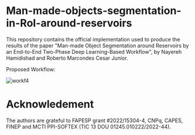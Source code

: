 # Man-made-objects-segmentation-in-RoI-around-reservoirs

This repository contains the official implementation used to produce the results of the paper "Man-made Object Segmentation around Reservoirs by an End-to-End Two-Phase Deep Learning-Based Workflow", by Nayereh Hamidishad and Roberto Marcondes Cesar Junior.

Proposed Workflow:


![workf4](https://github.com/NayerehH/Man-made-objects-segmentation-in-RoI-around-reservoirs/assets/29590086/69d6419d-1a2c-4e9e-9c5f-7b261bd4cb6e)


# Acknowledement

The authors are grateful to FAPESP grant #2022/15304-4, CNPq, CAPES, FINEP and MCTI PPI-SOFTEX (TIC 13 DOU 01245.010222/2022-44).
